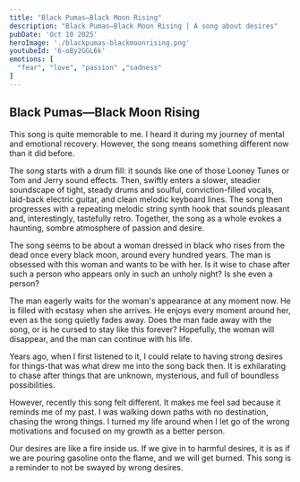 ```yaml
---
title: "Black Pumas—Black Moon Rising"
description: "Black Pumas—Black Moon Rising | A song about desires"
pubDate: 'Oct 10 2025'
heroImage: './blackpumas-blackmoonrising.png'
youtubeId: '6-oBy2GGL6k'
emotions: [
  "fear", "love", "passion" ,"sadness"
]
---
```


## Black Pumas—Black Moon Rising

This song is quite memorable to me. I heard it during my journey of mental and emotional recovery. However, the song
means something different now than it did before.

The song starts with a drum fill: it sounds like one of those Looney Tunes or Tom and Jerry sound effects. Then, swiftly
enters a slower, steadier soundscape of
tight, steady drums and soulful,
conviction-filled vocals, laid-back electric guitar, and clean melodic keyboard lines. The song then progresses with a
repeating melodic
string synth hook that sounds pleasant and, interestingly, tastefully retro. Together, the song as a whole evokes a
haunting, sombre atmosphere of passion and desire.

The song seems to be about a woman dressed in black who rises from the dead once every black moon, around every hundred
years. The man is obsessed with this woman and wants to be with her.
Is it wise to chase after such a person who appears only in such an unholy night? Is she even a person?

The man eagerly waits for the woman's appearance at any moment now. He is filled with ecstasy when she arrives. He
enjoys every moment around her, even as the song quietly fades away. Does the man fade away with the song, or is he
cursed to stay like this forever? Hopefully, the woman will disappear, and the man can continue with his life.

Years ago, when I first listened to it, I could relate to having strong desires for things-that was what drew me into
the song back then. It is exhilarating to chase after things that are unknown, mysterious, and full of boundless
possibilities.

However, recently this song felt different. It makes me feel sad because it reminds me of my past. I was walking down
paths with no destination, chasing the wrong things. I turned my life around when I let go of the wrong motivations and
focused on my growth as a better person.

Our desires are like a fire inside us. If we give in to harmful desires, it is as if we are pouring gasoline onto the
flame, and we will get burned. This song is a reminder to not be swayed by wrong desires.